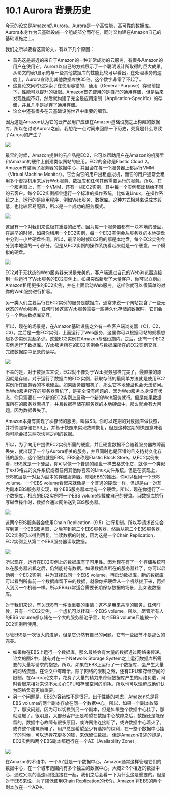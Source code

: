 # 10.1 Aurora 背景历史

今天的论文是Amazon的Aurora。Aurora是一个高性能，高可靠的数据库。Aurora本身作为云基础设施一个组成部分而存在，同时又构建在Amazon自己的基础设施之上。

我们之所以要看这篇论文，有以下几个原因：

* 首先这是最近的来自于Amazon的一种非常成功的云服务，有很多Amazon的用户在使用它。Aurora以自己的方式展示了一个聪明设计所取得的巨大成果。从论文的表1显示的与一些其他数据库的性能比较可以看出，在处理事务的速度上，Aurora宣称比其他数据库快35倍。这个数字非常了不起了。
* 这篇论文同时也探索了在使用容错的，通用（General-Purpose）存储前提下，性能可以提升的极限。Amazon首先使用的是自己的通用存储，但是后来发现性能不好，然后就构建了完全是应用定制（Application-Specific）的存储，并且几乎是抛弃了通用存储。
* 论文中还有很多在云基础设施世界中重要的细节。

因为这是Amazon认为它的云产品用户应该在Amazon基础设施之上构建的数据库，所以在讨论Aurora之前，我想花一点时间来回顾一下历史，究竟是什么导致了Aurora的产生？

![](<../.gitbook/assets/image (312).png>)

最早的时候，Amazon提供的云产品是EC2，它可以帮助用户在Amazon的机房里和Amazon的硬件上创建类似网站的应用。EC2的全称是Elastic Cloud 2。Amazon有装满了服务器的数据中心，并且会在每一个服务器上都运行VMM（Virtual Machine Monitor）。它会向它的用户出租虚拟机，而它的用户通常会租用多个虚拟机用来运行Web服务、数据库和任何其他需要运行的服务。所以，在一个服务器上，有一个VMM，还有一些EC2实例，其中每一个实例都出租给不同的云客户。每个EC2实例都会运行一个标准的操作系统，比如说Linux，在操作系统之上，运行的是应用程序，例如Web服务、数据库。这种方式相对来说成本较低，也比较容易配置，所以是一个成功的服务模式。

![](<../.gitbook/assets/image (313).png>)

这里有一个对我们来说极其重要的细节。因为每一个服务器都有一块本地的硬盘，在最早的时候，如果你租用一个EC2实例，每一个EC2实例会从服务器的本地硬盘中分到一小片硬盘空间。所以，最早的时候EC2用的都是本地盘，每个EC2实例会分到本地盘的一小部分。但是从EC2实例的操作系统看起来就是一个硬盘，一个模拟的硬盘。

![](<../.gitbook/assets/image (314).png>)

EC2对于无状态的Web服务器来说是完美的。客户端通过自己的Web浏览器连接到一些运行了Web服务的EC2实例上。如果突然新增了大量客户，你可以立刻向Amazon租用更多的EC2实例，并在上面启动Web服务。这样你就可以很简单的对你的Web服务进行扩容。

另一类人们主要运行在EC2实例的服务是数据库。通常来说一个网站包含了一些无状态的Web服务，任何时候这些Web服务需要一些持久化存储的数据时，它们会与一个后端数据库交互。

所以，现在的场景是，在Amazon基础设施之外有一些客户端浏览器（C1，C2，C3）。之后是一些EC2实例，上面运行了Web服务，这里你可以根据网站的规模想起多少实例就起多少。这些EC2实例在Amazon基础设施内。之后，还有一个EC2实例运行了数据库。Web服务所在的EC2实例会与数据库所在的EC2实例交互，完成数据库中记录的读写。

![](<../.gitbook/assets/image (315).png>)

不幸的是，对于数据库来说，EC2就不像对于Web服务那样完美了，最直接的原因就是存储。对于运行了数据库的EC2实例，获取存储的最简单方法就是使用EC2实例所在服务器的本地硬盘。如果服务器宕机了，那么它本地硬盘也会无法访问。当Web服务所在的服务器宕机了，是完全没有问题的，因为Web服务本身没有状态，你只需要在一个新的EC2实例上启动一个新的Web服务就行。但是如果数据库所在的服务器宕机了，并且数据存储在服务器的本地硬盘中，那么就会有大问题，因为数据丢失了。

Amazon本身有实现了块存储的服务，叫做S3。你可以定期的对数据库做快照，并将快照存储在S3上，并基于快照来实现故障恢复，但是这种定期的快照意味着你可能会损失两次快照之间的数据。

所以，为了向用户提供EC2实例所需的硬盘，并且硬盘数据不会随着服务器故障而丢失，就出现了一个与Aurora相关的服务，并且同时也是容错的且支持持久化存储的服务，这个服务就是EBS。EBS全称是Elastic Block Store。从EC2实例来看，EBS就是一个硬盘，你可以像一个普通的硬盘一样去格式化它，就像一个类似于ext3格式的文件系统或者任何其他你喜欢的Linux文件系统。但是在实现上，EBS底层是一对互为副本的存储服务器。随着EBS的推出，你可以租用一个EBS volume。一个EBS volume看起来就像是一个普通的硬盘一样，但却是由一对互为副本EBS服务器实现，每个EBS服务器本地有一个硬盘。所以，现在你运行了一个数据库，相应的EC2实例将一个EBS volume挂载成自己的硬盘。当数据库执行写磁盘操作时，数据会通过网络送到EBS服务器。

![](<../.gitbook/assets/image (316).png>)

这两个EBS服务器会使用Chain Replication（9.5）进行复制。所以写请求首先会写到第一个EBS服务器，之后写到第二个EBS服务器，然后从第二个EBS服务器，EC2实例可以得到回复。当读数据的时候，因为这是一个Chain Replication，EC2实例会从第二个EBS服务器读取数据。

![](<../.gitbook/assets/image (317).png>)

所以现在，运行在EC2实例上的数据库有了可用性。因为现在有了一个存储系统可以在服务器宕机之后，仍然能持有数据。如果数据库所在的服务器挂了，你可以启动另一个EC2实例，并为其挂载同一个EBS volume，再启动数据库。新的数据库可以看到所有前一个数据库留下来的数据，就像你把硬盘从一个机器拔下来，再插入到另一个机器一样。所以EBS非常适合需要长期保存数据的场景，比如说数据库。

对于我们来说，有关EBS有一件很重要的事情：这不是用来共享的服务。任何时候，只有一个EC2实例，一个虚机可以挂载一个EBS volume。所以，尽管所有人的EBS volume都存储在一个大的服务器池子里，每个EBS volume只能被一个EC2实例所使用。

尽管EBS是一次很大的进步，但是它仍然有自己的问题。它有一些细节不是那么的完美。

* 如果你在EBS上运行一个数据库，那么最终会有大量的数据通过网络来传递。论文的图2中，就有对在一个Network Storage System之上运行数据库所需要的大量写请求的抱怨。所以，如果在EBS上运行了一个数据库，会产生大量的网络流量。在论文中有暗示，除了网络的限制之外，还有CPU和存储空间的限制。在Aurora论文中，花费了大量的精力来降低数据库产生的网络负载，同时看起来相对来说不太关心CPU和存储空间的消耗。所以也可以理解成他们认为网络负载更加重要。
* 另一个问题是，EBS的容错性不是很好。出于性能的考虑，Amazon总是将EBS volume的两个副本存放在同一个数据中心。所以，如果一个副本故障了，那没问题，因为可以切换到另一个副本，但是如果整个数据中心挂了，那就没辙了。很明显，大部分客户还是希望在数据中心故障之后，数据还是能保留的。数据中心故障有很多原因，或许网络连接断了，或许数据中心着火了，或许整个建筑断电了。用户总是希望至少有选择的权利，在一整个数据中心挂了的时候，可以选择花更多的钱，来保留住数据。 但是Amazon描述的却是，EC2实例和两个EBS副本都运行在一个AZ（Availability Zone）。

![](<../.gitbook/assets/image (318).png>)

在Amazon的术语中，一个AZ就是一个数据中心。Amazon通常这样管理它们的数据中心，在一个城市范围内有多个独立的数据中心。大概2-3个相近的数据中心，通过冗余的高速网络连接在一起，我们之后会看一下为什么这是重要的。但是对于EBS来说，为了降低使用Chain Replication的代价，Amazon 将EBS的两个副本放在一个AZ中。
